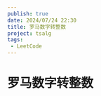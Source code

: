 ```yaml
---
publish: true
date: 2024/07/24 22:30
title: 罗马数字转整数
project: tsalg
tags:
 - LeetCode
---
```


# 罗马数字转整数

